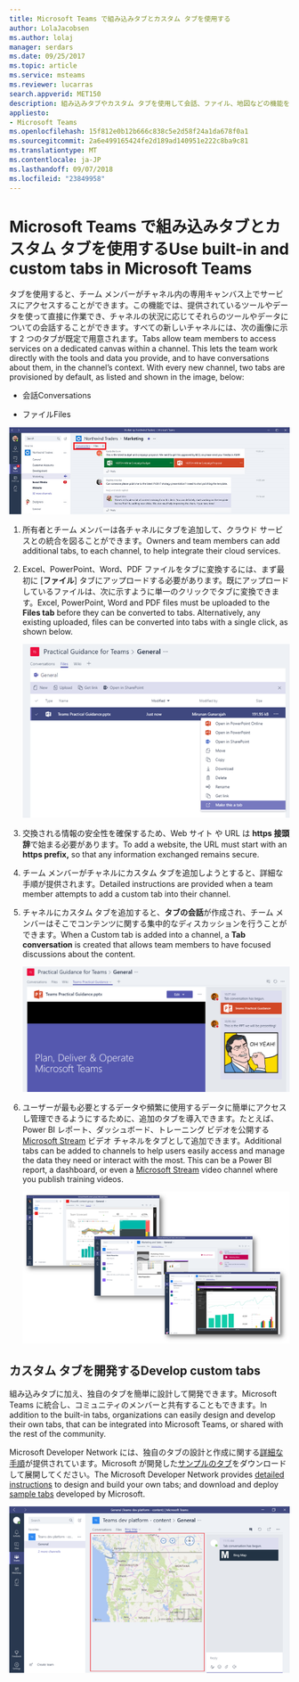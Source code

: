 ```yaml
---
title: Microsoft Teams で組み込みタブとカスタム タブを使用する
author: LolaJacobsen
ms.author: lolaj
manager: serdars
ms.date: 09/25/2017
ms.topic: article
ms.service: msteams
ms.reviewer: lucarras
search.appverid: MET150
description: 組み込みタブやカスタム タブを使用して会話、ファイル、地図などの機能を追加する方法について説明します。
appliesto:
- Microsoft Teams
ms.openlocfilehash: 15f812e0b12b666c838c5e2d58f24a1da678f0a1
ms.sourcegitcommit: 2a6e499165424fe2d189ad140951e222c8ba9c81
ms.translationtype: MT
ms.contentlocale: ja-JP
ms.lasthandoff: 09/07/2018
ms.locfileid: "23849958"
---
```

<a name="use-built-in-and-custom-tabs-in-microsoft-teams"></a><span data-ttu-id="10e46-103">Microsoft Teams で組み込みタブとカスタム タブを使用する</span><span class="sxs-lookup"><span data-stu-id="10e46-103">Use built-in and custom tabs in Microsoft Teams</span></span>
==================================================

<span data-ttu-id="10e46-p101">タブを使用すると、チーム メンバーがチャネル内の専用キャンバス上でサービスにアクセスすることができます。この機能では、提供されているツールやデータを使って直接に作業でき、チャネルの状況に応じてそれらのツールやデータについての会話することができます。すべての新しいチャネルには、次の画像に示す 2 つのタブが既定で用意されます。</span><span class="sxs-lookup"><span data-stu-id="10e46-p101">Tabs allow team members to access services on a dedicated canvas within a channel. This lets the team work directly with the tools and data you provide, and to have conversations about them, in the channel’s context. With every new channel, two tabs are provisioned by default, as listed and shown in the image, below:</span></span>

-   <span data-ttu-id="10e46-107">会話</span><span class="sxs-lookup"><span data-stu-id="10e46-107">Conversations</span></span>

-   <span data-ttu-id="10e46-108">ファイル</span><span class="sxs-lookup"><span data-stu-id="10e46-108">Files</span></span>

![Marketing チームの [会話] セクションのスクリーンショット](media/Use_built-in_and_custom_tabs_in_Microsoft_Teams_image1.png)

1.  <span data-ttu-id="10e46-110">所有者とチーム メンバーは各チャネルにタブを追加して、クラウド サービスとの統合を図ることができます。</span><span class="sxs-lookup"><span data-stu-id="10e46-110">Owners and team members can add additional tabs, to each channel, to help integrate their cloud services.</span></span>

2.  <span data-ttu-id="10e46-p102">Excel、PowerPoint、Word、PDF ファイルをタブに変換するには、まず最初に [**ファイル**] タブにアップロードする必要があります。既にアップロードしているファイルは、次に示すように単一のクリックでタブに変換できます。</span><span class="sxs-lookup"><span data-stu-id="10e46-p102">Excel, PowerPoint, Word and PDF files must be uploaded to the **Files tab** before they can be converted to tabs. Alternatively, any existing uploaded, files can be converted into tabs with a single click, as shown below.</span></span>

    ![PowerPoint ファイルが選択された状態の [ファイル] タブのスクリーンショット。](media/Use_built-in_and_custom_tabs_in_Microsoft_Teams_image2.png)

3.  <span data-ttu-id="10e46-114">交換される情報の安全性を確保するため、Web サイト や URL は **https 接頭辞**で始まる必要があります。</span><span class="sxs-lookup"><span data-stu-id="10e46-114">To add a website, the URL must start with an **https prefix,** so that any information exchanged remains secure.</span></span>

4.  <span data-ttu-id="10e46-115">チーム メンバーがチャネルにカスタム タブを追加しようとすると、詳細な手順が提供されます。</span><span class="sxs-lookup"><span data-stu-id="10e46-115">Detailed instructions are provided when a team member attempts to add a custom tab into their channel.</span></span>

5.  <span data-ttu-id="10e46-116">チャネルにカスタム タブを追加すると、**タブの会話**が作成され、チーム メンバーはそこでコンテンツに関する集中的なディスカッションを行うことができます。</span><span class="sxs-lookup"><span data-stu-id="10e46-116">When a Custom tab is added into a channel, a **Tab conversation** is created that allows team members to have focused discussions about the content.</span></span>

    ![ウィンドウの右側にあるタブの会話が含まれているカスタム タブのスクリーンショット。](media/Use_built-in_and_custom_tabs_in_Microsoft_Teams_image3.png)

6.  <span data-ttu-id="10e46-p103">ユーザーが最も必要とするデータや頻繁に使用するデータに簡単にアクセスし管理できるようにするために、追加のタブを導入できます。たとえば、Power BI レポート、ダッシュボード、トレーニング ビデオを公開する [Microsoft Stream](https://go.microsoft.com/fwlink/?linkid=855785) ビデオ チャネルをタブとして追加できます。</span><span class="sxs-lookup"><span data-stu-id="10e46-p103">Additional tabs can be added to channels to help users easily access and manage the data they need or interact with the most. This can be a Power BI report, a dashboard, or even a [Microsoft Stream](https://go.microsoft.com/fwlink/?linkid=855785) video channel where you publish training videos.</span></span>

    ![タブにある色々なコンテンツの 3 つのスクリーンショット](media/Use_built-in_and_custom_tabs_in_Microsoft_Teams_image4.png)

<a name="develop-custom-tabs"></a><span data-ttu-id="10e46-121">カスタム タブを開発する</span><span class="sxs-lookup"><span data-stu-id="10e46-121">Develop custom tabs</span></span>
-------------------

<span data-ttu-id="10e46-122">組み込みタブに加え、独自のタブを簡単に設計して開発できます。Microsoft Teams に統合し、コミュニティのメンバーと共有することもできます。</span><span class="sxs-lookup"><span data-stu-id="10e46-122">In addition to the built-in tabs, organizations can easily design and develop their own tabs, that can be integrated into Microsoft Teams, or shared with the rest of the community.</span></span>

<span data-ttu-id="10e46-123">Microsoft Developer Network には、独自のタブの設計と作成に関する[詳細な手順](https://go.microsoft.com/fwlink/?linkid=855786)が提供されています。Microsoft が開発した[サンプルのタブ](https://go.microsoft.com/fwlink/?linkid=855787)をダウンロードして展開してください。</span><span class="sxs-lookup"><span data-stu-id="10e46-123">The Microsoft Developer Network provides [detailed instructions](https://go.microsoft.com/fwlink/?linkid=855786) to design and build your own tabs; and download and deploy [sample tabs](https://go.microsoft.com/fwlink/?linkid=855787) developed by Microsoft.</span></span>

![Microsoft Teams のサンプル カスタム タブのスクリーンショット。](media/Use_built-in_and_custom_tabs_in_Microsoft_Teams_image5.png)
